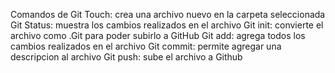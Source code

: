 Comandos de Git 
Touch: crea una archivo nuevo en la carpeta seleccionada
Git Status: muestra los cambios realizados en el archivo
Git init: convierte el archivo como .Git para poder subirlo a GitHub
Git add: agrega todos los cambios realizados en el archivo 
Git commit: permite agregar una descripcion al archivo
Git push: sube el archivo a Github